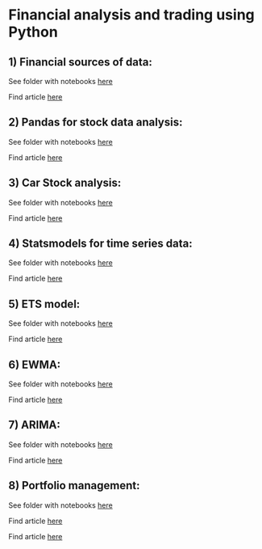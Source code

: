 # Financial analysis and trading using Python

## 1) Financial sources of data:
See folder with notebooks [here](https://github.com/jayashree8/Finance_Trading_In_Python/tree/main/Financial%20sources%20of%20data)

Find article [here](https://jayashree8.medium.com/how-to-get-financial-data-using-python-7a508f25fc39)

## 2) Pandas for stock data analysis:
See folder with notebooks [here](https://github.com/jayashree8/Finance_Trading_In_Python/tree/main/Pandas%20time%20series%20stock%20data)

Find article [here](https://jayashree8.medium.com/how-to-deal-with-time-series-stock-data-using-pandas-3cceb1839721)

## 3) Car Stock analysis:
See folder with notebooks [here](https://github.com/jayashree8/Finance_Trading_In_Python/tree/main/Car%20stock%20analysis)

Find article [here](https://jayashree8.medium.com/toyota-v-s-bmw-v-s-tesla-stock-analysis-using-python-3762caa1713a)

## 4) Statsmodels for time series data:
See folder with notebooks [here](https://github.com/jayashree8/Finance_Trading_In_Python/tree/main/Statsmodels%20for%20time%20series%20data)

Find article [here](https://jayashree8.medium.com/statsmodels-for-time-series-data-72ddab409fdc)

## 5) ETS model:
See folder with notebooks [here](https://github.com/jayashree8/Finance_Trading_In_Python/tree/main/ETS%20model)

Find article [here](https://jayashree8.medium.com/time-series-decomposition-ets-model-using-python-4d2cd04bab77)

## 6) EWMA:
See folder with notebooks [here](https://github.com/jayashree8/Finance_Trading_In_Python/tree/main/EWMA)

Find article [here](https://jayashree8.medium.com/how-to-implement-ewma-plots-using-python-8a158e5bab48)

## 7) ARIMA:
See folder with notebooks [here](https://github.com/jayashree8/Finance_Trading_In_Python/tree/main/ARIMA)

Find article [here](https://jayashree8.medium.com/electricity-production-forecasting-using-arima-model-in-python-d3bf38dc3517)

## 8) Portfolio management:
See folder with notebooks [here](https://github.com/jayashree8/Finance_Trading_In_Python/tree/main/Portfolio%20management)

Find article [here](https://jayashree8.medium.com/portfolio-management-using-python-part-1-portfolio-allocation-df0fe9147ab)

Find article [here](https://jayashree8.medium.com/portfolio-management-using-python-portfolio-optimization-8a90dd2a21d)